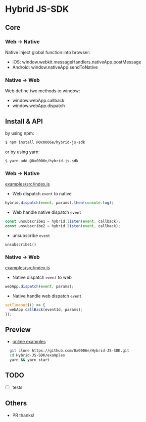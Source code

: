 # Hybrid JS-SDK

## Core

### Web -> Native

Native inject global function into browser:

- iOS: window.webkit.messageHandlers.nativeApp.postMessage
- Android: window.nativeApp.sendToNative

### Native -> Web

Web define two methods to window:

- window.webApp.callback
- window.webApp.dispatch

## Install & API

by using npm:

```bash
$ npm install @0x0006e/hybrid-js-sdk
```

or by using yarn:

```
$ yarn add @0x0006e/hybrid-js-sdk
```

### Web -> Native

[examples/src/index.js](./examples/src/index.js)

- Web dispatch `event` to native

```js
hybrid.dispatch(event, params).then(console.log);
```

- Web handle native dispatch `event`

```js
const unsubscribe1 = hybrid.listen(event, callback);
const unsubscribe2 = hybrid.listen(event, callback);
```

- unsubscribe `event`

```
unsubscribe1()
```

### Native -> Web

[examples/src/index.js](./examples/src/index.js)

- Native dispatch `event` to web

```js
webApp.dispatch(event, params);
```

- Native handle web dispatch `event`

```js
setTimeout(() => {
  webApp.callBack(eventId, params);
});
```

## Preview

- [online examples](https://0x0006e.github.io/Hybrid-JS-SDK/examples/dist/)

```bash
  git clone https://github.com/0x0006e/Hybrid-JS-SDK.git
  cd Hybrid-JS-SDK/examples
  yarn && yarn start
```

## TODO

- [ ] tests

## Others

- PR thanks!
